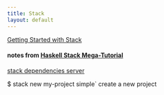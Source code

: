 ```yaml
---
title: Stack 
layout: default
---
```

[Getting Started with Stack](http://seanhess.github.io/2015/08/04/practical-haskell-getting-started.html)
#### notes from [Haskell Stack Mega-Tutorial](https://www.youtube.com/watch?v=sRonIB8ZStw&list=PLJDlZ_68tolzpXQPUhgaUZCfgGGMdlSw8&index=1&t=3s)  

[stack dependencies server](https://www.stackage.org/) 


$ stack new my-project simple` create a new project 



